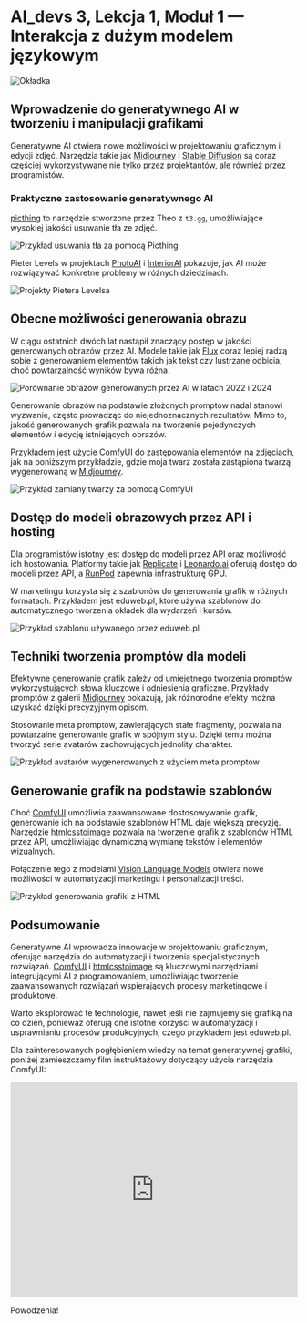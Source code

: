 # AI_devs 3, Lekcja 1, Moduł 1 — Interakcja z dużym modelem językowym

![Okładka](https://cloud.overment.com/S02E03-1731372201.png)

## Wprowadzenie do generatywnego AI w tworzeniu i manipulacji grafikami

Generatywne AI otwiera nowe możliwości w projektowaniu graficznym i edycji zdjęć. Narzędzia takie jak [Midjourney](tools/Midjourney.md) i [Stable Diffusion](glossary/Stable%20Diffusion.md) są coraz częściej wykorzystywane nie tylko przez projektantów, ale również przez programistów.

### Praktyczne zastosowanie generatywnego AI

[picthing](https://pic.ping.gg/) to narzędzie stworzone przez Theo z `t3.gg`, umożliwiające wysokiej jakości usuwanie tła ze zdjęć.

![Przykład usuwania tła za pomocą Picthing](https://cloud.overment.com/2024-09-26/aidevs3_picthing-a5ce0e6a-b.png)

Pieter Levels w projektach [PhotoAI](https://photoai.com/) i [InteriorAI](https://interiorai.com) pokazuje, jak AI może rozwiązywać konkretne problemy w różnych dziedzinach.

![Projekty Pietera Levelsa](https://cloud.overment.com/2024-09-26/aidevs3_levelsio-55df5a6e-5.png)

## Obecne możliwości generowania obrazu

W ciągu ostatnich dwóch lat nastąpił znaczący postęp w jakości generowanych obrazów przez AI. Modele takie jak [Flux](glossary/Flux.md) coraz lepiej radzą sobie z generowaniem elementów takich jak tekst czy lustrzane odbicia, choć powtarzalność wyników bywa różna.

![Porównanie obrazów generowanych przez AI w latach 2022 i 2024](https://cloud.overment.com/2024-09-26/aidevs3_midjourney-79dd9b18-9.png)

Generowanie obrazów na podstawie złożonych promptów nadal stanowi wyzwanie, często prowadząc do niejednoznacznych rezultatów. Mimo to, jakość generowanych grafik pozwala na tworzenie pojedynczych elementów i edycję istniejących obrazów.

Przykładem jest użycie [ComfyUI](ComfyUI) do zastępowania elementów na zdjęciach, jak na poniższym przykładzie, gdzie moja twarz została zastąpiona twarzą wygenerowaną w [Midjourney](tools/Midjourney.md).

![Przykład zamiany twarzy za pomocą ComfyUI](https://cloud.overment.com/2024-09-26/aidevs3_swap-92e327ca-8.png)

## Dostęp do modeli obrazowych przez API i hosting

Dla programistów istotny jest dostęp do modeli przez API oraz możliwość ich hostowania. Platformy takie jak [Replicate](tools/Replicate.md) i [Leonardo.ai](https://leonardo.ai/) oferują dostęp do modeli przez API, a [RunPod](https://blog.runpod.io/how-to-get-stable-diffusion-set-up-with-comfyui-on-runpod/) zapewnia infrastrukturę GPU.

W marketingu korzysta się z szablonów do generowania grafik w różnych formatach. Przykładem jest eduweb.pl, które używa szablonów do automatycznego tworzenia okładek dla wydarzeń i kursów.

![Przykład szablonu używanego przez eduweb.pl](https://cloud.overment.com/2024-09-26/aidevs3_eduweb-b678b9a8-5.png)

## Techniki tworzenia promptów dla modeli

Efektywne generowanie grafik zależy od umiejętnego tworzenia promptów, wykorzystujących słowa kluczowe i odniesienia graficzne. Przykłady promptów z galerii [Midjourney](tools/Midjourney.md) pokazują, jak różnorodne efekty można uzyskać dzięki precyzyjnym opisom.

Stosowanie meta promptów, zawierających stałe fragmenty, pozwala na powtarzalne generowanie grafik w spójnym stylu. Dzięki temu można tworzyć serie avatarów zachowujących jednolity charakter.

![Przykład avatarów wygenerowanych z użyciem meta promptów](https://cloud.overment.com/2024-09-27/aidevs3_smoke-2656d5ad-6.png)

## Generowanie grafik na podstawie szablonów

Choć [ComfyUI](ComfyUI) umożliwia zaawansowane dostosowywanie grafik, generowanie ich na podstawie szablonów HTML daje większą precyzję. Narzędzie [htmlcsstoimage](https://htmlcsstoimage.com) pozwala na tworzenie grafik z szablonów HTML przez API, umożliwiając dynamiczną wymianę tekstów i elementów wizualnych.

Połączenie tego z modelami [Vision Language Models](glossary/Vision%20Language%20Models.md) otwiera nowe możliwości w automatyzacji marketingu i personalizacji treści.

![Przykład generowania grafiki z HTML](https://cloud.overment.com/2024-09-27/aidevs3_htmlcsstoimage-c6f590af-a.png)

## Podsumowanie

Generatywne AI wprowadza innowacje w projektowaniu graficznym, oferując narzędzia do automatyzacji i tworzenia specjalistycznych rozwiązań. [ComfyUI](ComfyUI) i [htmlcsstoimage](https://htmlcsstoimage.com) są kluczowymi narzędziami integrującymi AI z programowaniem, umożliwiając tworzenie zaawansowanych rozwiązań wspierających procesy marketingowe i produktowe.

Warto eksplorować te technologie, nawet jeśli nie zajmujemy się grafiką na co dzień, ponieważ oferują one istotne korzyści w automatyzacji i usprawnianiu procesów produkcyjnych, czego przykładem jest eduweb.pl.

Dla zainteresowanych pogłębieniem wiedzy na temat generatywnej grafiki, poniżej zamieszczamy film instruktażowy dotyczący użycia narzędzia ComfyUI:

<div style="padding:75% 0 0 0;position:relative;"><iframe src="https://player.vimeo.com/video/1029104946?badge=0&amp;autopause=0&amp;player_id=0&amp;app_id=58479" frameborder="0" allow="autoplay; fullscreen; picture-in-picture; clipboard-write" style="position:absolute;top:0;left:0;width:100%;height:100%;" title="02_03_comfy"></iframe></div><script src="https://player.vimeo.com/api/player.js"></script>

Powodzenia!